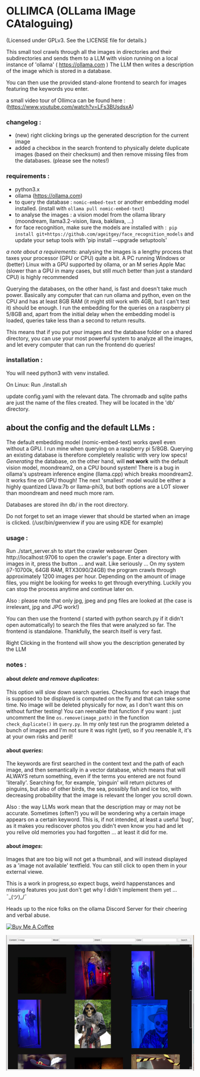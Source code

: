 # OLLIMCA (OLLama IMage CAtaloguing)

(Licensed under GPLv3. See the LICENSE file for details.)

This small tool crawls through all the images in directories and their subdirectories and sends 
them to a LLM with vision running on a local instance of 'ollama' ( https://ollama.com )
The LLM then writes a description of the image which is stored in a database. 

You can then use the provided stand-alone frontend to search for images featuring the keywords you enter.


a small video tour of Ollimca can be found here : (https://www.youtube.com/watch?v=LFs3BUsdsxA)

### changelog :
* (new) right clicking brings up the generated description for the current image
* added a checkbox in the search frontend to physically delete duplicate images (based on their checksum) and then
remove missing files from the databases. (please see the notes!)

### requirements : 
* python3.x 
* ollama (https://ollama.com)
* to query the database : `nomic-embed-text` or another embedding model installed. (install with `ollama pull nomic-embed-text`) 
* to analyse the images : a vision model from the ollama library (moondream, llama3.2-vision, llava, bakllava, ...)
* for face recognition, make sure the models are installed with :` pip install git+https://github.com/ageitgey/face_recognition_models`
 and update your setup tools with 'pip install --upgrade setuptools'


*a note about a requirements*: analysing the images is a lengthy process that taxes your processor (GPU or CPU) quite a
  bit. A PC running Windows or (better) Linux with a GPU supported by ollama, or an M series Apple Mac (slower than 
  a GPU in many cases, but still *much* better than just a standard CPU) is highly recommended
  
Querying the databases, on the other hand, is fast and doesn't take much power. Basically any computer that can run 
ollama and python, even on the CPU and has at least 8GB RAM (it might still work with 4GB, but I can't test it) should be 
enough. I run the embedding for the queries on a raspberry pi 5/8GB and, apart from the initial delay when the embedding
model is loaded, queries take less than a second to return results. 

This means that if you put your images and the database folder on a shared directory, you can use your most powerful 
system to analyze all the images, and let every computer that can run the frontend do queries! 
  
### installation :

You will need python3 with venv installed. 

On Linux:
Run ./install.sh

update config.yaml with the relevant data. The chromadb and sqlite paths are just the name of the files created. 
They will be located in the 'db' directory. 

## about the config and the default LLMs :
The default embedding model (nomic-embed-text) works qwell even without a GPU. I run mine when querying on a 
raspberry pi 5/8GB. Querying an existing database is therefore completely realistic with very low specs!
*Generating* the database, on the other hand, will **not work** with the default vision model, moondream2, on a CPU bound
system!
There is a bug in ollama's upstream inference engine (llama.cpp) which breaks moondream2. It works fine on GPU though!
The next 'smallest' model would be either a highly quantized Llava:7b or llama-phi3, but both options are a LOT slower
than moondream and need much more ram.

Databases are stored ihn db/ in the root directory.

Do not forget to set an image viewer that should be started when an image is clicked.  (/usr/bin/gwenview if you are
using KDE for example)

### usage :

Run ./start_server.sh to start the crawler webserver 
Open http://localhost:9706  to open the crawler's page. Enter a directory with images in it, press
the button ... and wait. Like seriously ... On my system (i7-10700k, 64GB RAM, RTX3090/24GB) the program crawls through
approximately 1200 images per hour. Depending on the amount of image files, you might be looking for weeks to get through
everything. Luckily you can stop the process anytime and continue later on.

Also : please note that only jpg, jpeg and png files are looked at (the case is irrelevant, jpg and JPG work!)

You can then use the frontend ( started with python search.py if it didn't open automatically) to search the files that were 
analyzed so far. The frontend is standalone. Thankfully, the search itself is very fast. 

Right Clicking in the frontend will show you the description generated by the LLM

### notes :
#### about *delete and remove duplicates*:
This option will slow down search queries. Checksums for each image that is supposed to be displayed is computed on the fly
and that can take some time. No image will be deleted physically for now, as I don't want this on without further testing!
You can reenable that function if you want : just uncomment the line `os.remove(image_path)` in the function `check_duplicate()`
in `query.py`. In my only test run the programm deleted a bunch of images and I'm not sure it was right (yet), so if you
reenable it, it's at your own risks and peril!

#### about *queries*:
The keywords are first searched in the content text and the path of each image, and then semantically in a vector database, 
which means that will ALWAYS return something, even if the terms you entered are not found 'literally'. Searching 
for, for example, 'pinguin' will return pictures of pinguins, but also of other birds, the sea, possibly fish and ice too, 
with decreasing probability that the image is relevant the longer you scroll down.

Also : the way LLMs work mean that the description may or may not be accurate. Sometimes (often?) you will be wondering why
a certain image appears on a certain keyword. This is, if not intended, at least a useful 'bug', as it makes you rediscover 
photos you didn't even know you had and let you relive old memories you had forgotten ... at least it did for me.

#### about *images*:
Images that are too big will not get a thumbnail, and will instead displayed as a 'image not available' textfield. You can 
still click to open them in your external viewe.

This is a work in progress,so expect bugs, weird happenstances and missing features you just don't get why I didn't 
implement them yet ... ¯\_(ツ)_/¯

Heads up to the nice folks on the ollama Discord Server for their cheering and verbal abuse.

<a href="https://www.buymeacoffee.com/socialnetwooky" target="_blank"><img src="https://cdn.buymeacoffee.com/buttons/default-orange.png" alt="Buy Me A Coffee" height="41" width="174"></a>

![](screenshots/creepy.png)



